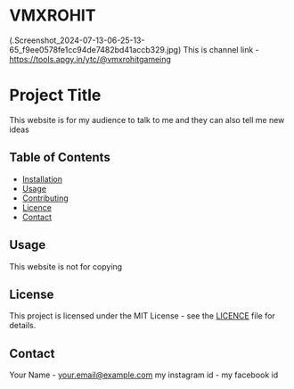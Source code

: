 # VMXROHIT
(.Screenshot_2024-07-13-06-25-13-65_f9ee0578fe1cc94de7482bd41accb329.jpg)
This is channel link -
https://tools.apgy.in/ytc/@vmxrohitgameing
# Project Title
This website is for my audience to talk to me and they can also tell me new ideas

## Table of Contents

- [Installation](#installation)
- [Usage](#usage)
- [Contributing](#contributing)
- [Licence](#license)
- [Contact](#contact)



## Usage
This website is not for copying 





## License

This project is licensed under the MIT License - see the [LICENCE](LICENCE) file for details.

## Contact

Your Name - 
[your.email@example.com](mailto:your.email@example.com)
my instagram id -
my facebook id

